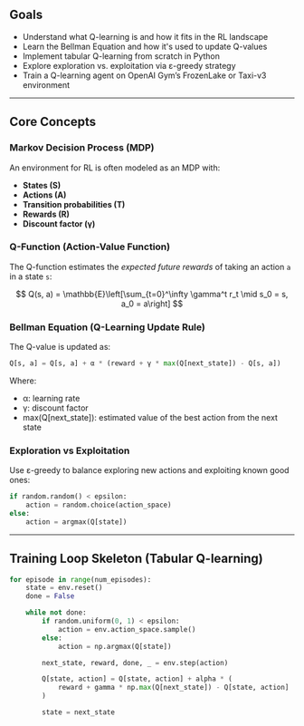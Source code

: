 
## Goals

* Understand what Q-learning is and how it fits in the RL landscape
* Learn the Bellman Equation and how it's used to update Q-values
* Implement tabular Q-learning from scratch in Python
* Explore exploration vs. exploitation via ε-greedy strategy
* Train a Q-learning agent on OpenAI Gym’s FrozenLake or Taxi-v3 environment

---

## Core Concepts

### Markov Decision Process (MDP)

An environment for RL is often modeled as an MDP with:

* **States (S)**
* **Actions (A)**
* **Transition probabilities (T)**
* **Rewards (R)**
* **Discount factor (γ)**

### Q-Function (Action-Value Function)

The Q-function estimates the *expected future rewards* of taking an action `a` in a state `s`:

$$
Q(s, a) = \mathbb{E}\left[\sum_{t=0}^\infty \gamma^t r_t \mid s_0 = s, a_0 = a\right]
$$

### Bellman Equation (Q-Learning Update Rule)

The Q-value is updated as:

```python
Q[s, a] = Q[s, a] + α * (reward + γ * max(Q[next_state]) - Q[s, a])
```

Where:

* α: learning rate
* γ: discount factor
* max(Q\[next\_state]): estimated value of the best action from the next state

### Exploration vs Exploitation

Use ε-greedy to balance exploring new actions and exploiting known good ones:

```python
if random.random() < epsilon:
    action = random.choice(action_space)
else:
    action = argmax(Q[state])
```

---

## Training Loop Skeleton (Tabular Q-learning)

```python
for episode in range(num_episodes):
    state = env.reset()
    done = False

    while not done:
        if random.uniform(0, 1) < epsilon:
            action = env.action_space.sample()
        else:
            action = np.argmax(Q[state])

        next_state, reward, done, _ = env.step(action)

        Q[state, action] = Q[state, action] + alpha * (
            reward + gamma * np.max(Q[next_state]) - Q[state, action]
        )

        state = next_state
```



